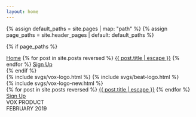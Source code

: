 ```yaml
---
layout: home
---
```


{% assign default_paths = site.pages | map: "path" %}
{% assign page_paths = site.header_pages | default: default_paths %}
<div class="hamburger">
  <div class="hamburger-box">
    <div class="hamburger-inner"></div>
  </div>
</div>

{% if page_paths %}
<nav class="c-nav projects">
  <div class="nav-items">
    <a href="/">Home</a>
    {% for post in site.posts reversed %}
      <a class="" href="{{ post.url | escape }}">{{ post.title | escape }}</a>
    {% endfor %}
    <a class="" href="https://voxproduct.typeform.com/to/HYilPS" target="_blank">Sign Up</a>
  </div>
</nav>
{% endif %}

<div class="c-post--intro">
  <div class="c-beat-logo">
    {% include svgs/vox-logo.html %}
    {% include svgs/beat-logo.html %}
  </div>

  <div class="c-seal">
    {% include svgs/vox-logo-new.html %}
  </div>

  <div class="c-about-main">
    {% for post in site.posts reversed %}
      <a class="nav-items" href="{{ post.url | escape }}">{{ post.title | escape }}</a>
    {% endfor %}
    <a class="" href="https://voxproduct.typeform.com/to/HYilPS" target="_blank">Sign Up</a>
  </div>

  <div class="c-post-tag-left">
    VOX PRODUCT
  </div>

  <div class="c-post-tag-right">
    FEBRUARY 2019
  </div>

  <div style="height: 10vw;"></div>
  <div style="height: 10vw;"></div>

</div>
